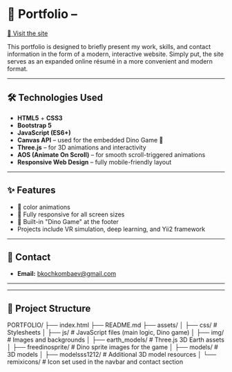 # 📌 Portfolio – 

[🔗 Visit the site](https://beksultan-kochkombaev.netlify.app/)

This portfolio is designed to briefly present my work, skills, and contact information in the form of a modern, interactive website. Simply put, the site serves as an expanded online résumé in a more convenient and modern format.

---

## 🛠️ Technologies Used

- **HTML5** + **CSS3**
- **Bootstrap 5**
- **JavaScript (ES6+)**
- **Canvas API** – used for the embedded Dino Game 🦖
- **Three.js** – for 3D animations and interactivity
- **AOS (Animate On Scroll)** – for smooth scroll-triggered animations
- **Responsive Web Design** – fully mobile-friendly layout

---

## ✨ Features

- 🎨 color animations
- 📱 Fully responsive for all screen sizes
- 🦖 Built-in "Dino Game" at the footer
-  Projects include VR simulation, deep learning, and Yii2 framework


---

## 📇 Contact

- **Email:** bkochkombaev@gmail.com  

---

---

## 📁 Project Structure
PORTFOLIO/
├── index.html
├── README.md
├── assets/
│ ├── css/ # Stylesheets
│ ├── js/ # JavaScript files (main logic, Dino game)
│ ├── img/ # Images and backgrounds
│ ├── earth_models/ # Three.js 3D Earth assets
│ ├── freedinosprite/ # Dino sprite images for the game
│ ├── models/ # 3D models
│ ├── modelsss1212/ # Additional 3D model resources
│ └── remixicons/ # Icon set used in the navbar and contact section
